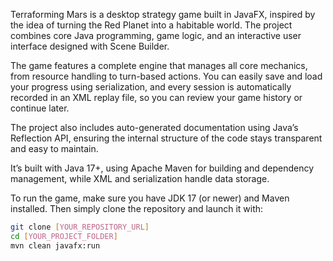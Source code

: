 Terraforming Mars is a desktop strategy game built in JavaFX, inspired by the idea of turning the Red Planet into a habitable world. The project combines core Java programming, game logic, and an interactive user interface designed with Scene Builder.

The game features a complete engine that manages all core mechanics, from resource handling to turn-based actions. You can easily save and load your progress using serialization, and every session is automatically recorded in an XML replay file, so you can review your game history or continue later.

The project also includes auto-generated documentation using Java’s Reflection API, ensuring the internal structure of the code stays transparent and easy to maintain.

It’s built with Java 17+, using Apache Maven for building and dependency management, while XML and serialization handle data storage.

To run the game, make sure you have JDK 17 (or newer) and Maven installed. Then simply clone the repository and launch it with:

```bash
git clone [YOUR_REPOSITORY_URL]
cd [YOUR_PROJECT_FOLDER]
mvn clean javafx:run
